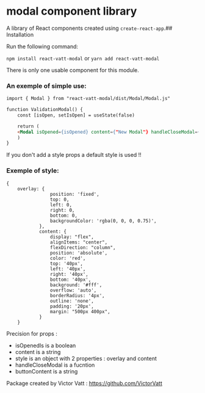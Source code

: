 # modal component library
A library of React components created using `create-react-app`.## Installation

Run the following command:

`npm install react-vatt-modal`
or
`yarn add react-vatt-modal`

There is only one usable component for this module.

### An exemple of simple use: ### 

```html
import { Modal } from "react-vatt-modal/dist/Modal/Modal.js"

function ValidationModal() {
    const [isOpen, setIsOpen] = useState(false)

    return (
    <Modal isOpened={isOpened} content={"New Modal"} handleCloseModal={() => setIsOpen(!isOpen)} buttonContent={"Close button"}/>
    )
}
```

If you don't add a style props a default style is used !!

### Exemple of style: ###

    {
        overlay: {
                    position: 'fixed',
                    top: 0,
                    left: 0,
                    right: 0,
                    bottom: 0,
                    backgroundColor: 'rgba(0, 0, 0, 0.75)',
                },
                content: {
                    display: "flex",
                    alignItems: "center",
                    flexDirection: "column",
                    position: 'absolute',
                    color: 'red',
                    top: '40px',
                    left: '40px',
                    right: '40px',
                    bottom: '40px',
                    background: '#fff',
                    overflow: 'auto',
                    borderRadius: '4px',
                    outline: 'none',
                    padding: '20px',
                    margin: "500px 400px",
                }
        }

Precision for props : 

- isOpenedIs is a boolean
- content is a string
- style is an object with 2 properties : overlay and content
- handleCloseModal is a fucntion
- buttonContent is a string

Package created by Victor Vatt : https://github.com/VictorVatt